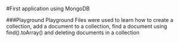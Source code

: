 #First application using MongoDB

###Playground
Playground Files were used to learn how to create a collection, add a document to a collection, find a document using find().toArray() 
and deleting documents in a collection
